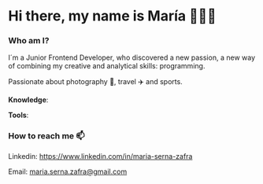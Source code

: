 # Hi there, my name is María 👩🏻‍💻

### Who am I?

I´m a Junior Frontend Developer, who discovered a new passion, a new way of combining my creative and analytical skills: programming. 

Passionate about photography 📸, travel :airplane: and sports.


**Knowledge**:

**Tools**:




### How to reach me 📫

Linkedin: https://www.linkedin.com/in/maria-serna-zafra

Email: maria.serna.zafra@gmail.com




